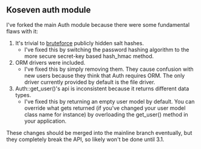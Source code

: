 Koseven auth module
---

I've forked the main Auth module because there were some fundamental flaws with it:

 1. It's trivial to [bruteforce](http://github.com/koseven/koseven/issues/3163) publicly hidden salt hashes.
    - I've fixed this by switching the password hashing algorithm to the more secure secret-key based hash_hmac method.
 2. ORM drivers were included.
    - I've fixed this by simply removing them. They cause confusion with new users because they think that Auth requires ORM. The only driver currently provided by default is the file driver.
 3. Auth::get_user()'s api is inconsistent because it returns different data types.
    - I've fixed this by returning an empty user model by default. You can override what gets returned (if you've changed your user model class name for instance) by overloading the get_user() method in your application.

These changes should be merged into the mainline branch eventually, but they completely break the API, so likely won't be done until 3.1.
